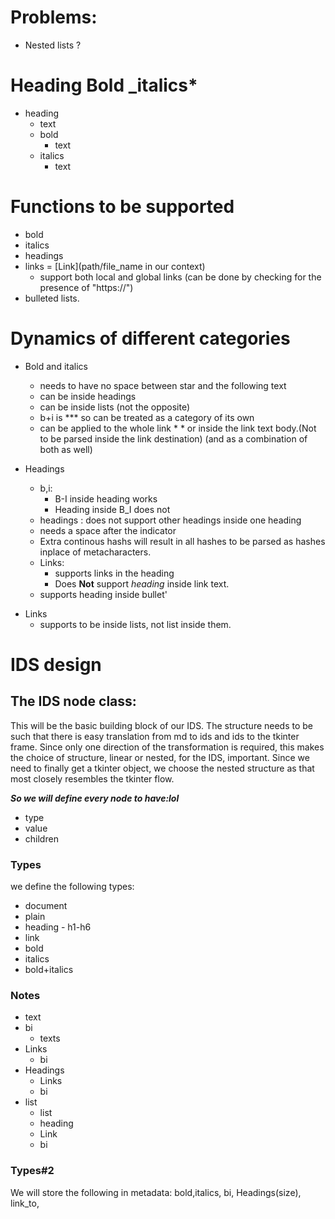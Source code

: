 # Problems:
- Nested lists ?
# Heading __Bold__ _italics*

- heading
  - text
  - bold
    - text
  - italics
    - text
# Functions to be supported
* bold
* italics
* headings
* links = [Link](path/file_name in our context) 
    - support both local and global links (can be done by checking for the presence of "https://")
* bulleted lists.

# Dynamics of different categories
* Bold and italics
	* needs to have no space between star and the following text
	* can be inside headings
	* can be inside lists (not the opposite)
    - b+i is *** so can be treated as a category of its own
    - can be applied to the whole link * []() * or inside the link text body.(Not to be parsed inside the link destination) (and as a combination of both as well)


* Headings 
    -  b,i:
       -  B-I inside heading works
       -  Heading inside B_I does not
    -  headings :  does not support other headings inside one heading
    -  needs a space after the indicator
    -  Extra continous hashs will result in all hashes to be parsed as hashes inplace of metacharacters.
    -  Links: 
       -  supports links in the heading
       -  Does **Not** support _heading_ inside link text.
   - supports heading inside bullet'
- Links
  - supports to be inside lists, not list inside them.
  

# IDS design
## The IDS node class:
This will be the basic building block of our IDS. The structure needs to be such that there is easy translation from md to ids and ids to the tkinter frame. Since only one direction of the transformation is required, this makes the choice of structure, linear or nested, for the IDS, important. Since we need to finally get a tkinter object, we choose the nested structure as that most closely resembles the tkinter flow.

***So we will define every node to have:lol***
- type
- value
- children
  
### Types
we define the following types:
- document
-  plain
- heading - h1-h6
- link
- bold
- italics
- bold+italics 

### Notes
- text
- bi
  - texts
- Links
  - bi
- Headings
  - Links
  - bi
- list
  - list
  - heading 
  - Link
  - bi


### Types#2
We will store the following in metadata:
    bold,italics, bi, Headings(size), link_to,

